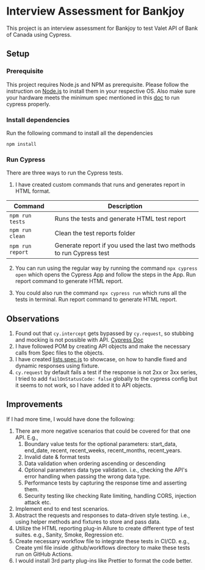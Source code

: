 # Interview Assessment for Bankjoy
This project is an interview assessment for Bankjoy to test Valet API of Bank of Canada using Cypress.

## Setup
### Prerequisite
This project requires Node.js and NPM as prerequisite. Please follow the instruction on [Node.js](https://nodejs.org/en/download/) to install them in your respective OS. Also make sure your hardware meets the minimum spec mentioned in this [doc](https://docs.cypress.io/app/get-started/install-cypress#Hardware) to run cypress properly.

### Install dependencies
Run the following command to install all the dependencies
```
npm install
```

### Run Cypress
There are three ways to run the Cypress tests. 

1. I have created custom commands that runs and generates report in HTML format.

| Command | Description |
|---------|-------------|
| ```npm run tests``` | Runs the tests and generate HTML test report |
| ```npm run clean``` | Clean the test reports folder |
| ```npm run report``` | Generate report if you used the last two methods to run Cypress test |

2. You can run using the regular way by running the command ```npx cypress open``` which opens the Cypress App and follow the steps in the App. Run report command to generate HTML report.

3. You could also run the command ```npx cypress run``` which runs all the tests in terminal. Run report command to generate HTML report.

## Observations
1. Found out that ```cy.intercept``` gets bypassed by ```cy.request```, so stubbing and mocking is not possible with API. [Cypress Doc](https://docs.cypress.io/api/commands/request#cyrequest-sends-requests-to-actual-endpoints-bypassing-those-defined-using-cyintercept)
2. I have followed POM by creating API objects and make the necessary calls from Spec files to the objects.
3. I have created [lists.spec.js](cypress/tests/lists.spec.js) to showcase, on how to handle fixed and dynamic responses using fixture.
4. ```cy.request``` by default fails a test if the response is not 2xx or 3xx series, I tried to add ```failOnStatusCode: false``` globally to the cypress config but it seems to not work, so I have added it to API objects.

## Improvements
If I had more time, I would have done the following:
1. There are more negative scenarios that could be covered for that one API. E.g.,
   1. Boundary value tests for the optional parameters: start_data, end_date, recent, recent_weeks, recent_months, recent_years.
   2. Invalid date & format tests
   3. Data validation when ordering ascending or descending
   4. Optional parameters data type validation. i.e., checking the API's error handling when passing the wrong data type.
   5. Performance tests by capturing the response time and asserting them.
   6. Security testing like checking Rate limiting, handling CORS, injection attack etc.
2. Implement end to end test scenarios.
3. Abstract the requests and responses to data-driven style testing. i.e., using helper methods and fixtures to store and pass data.
4. Utilize the HTML reporting plug-in Allure to create different type of test suites. e.g., Sanity, Smoke, Regression etc.
5. Create necessary workflow file to integrate these tests in CI/CD. e.g., Create yml file inside .github/workflows directory to make these tests run on GitHub Actions.
6. I would install 3rd party plug-ins like Prettier to format the code better.